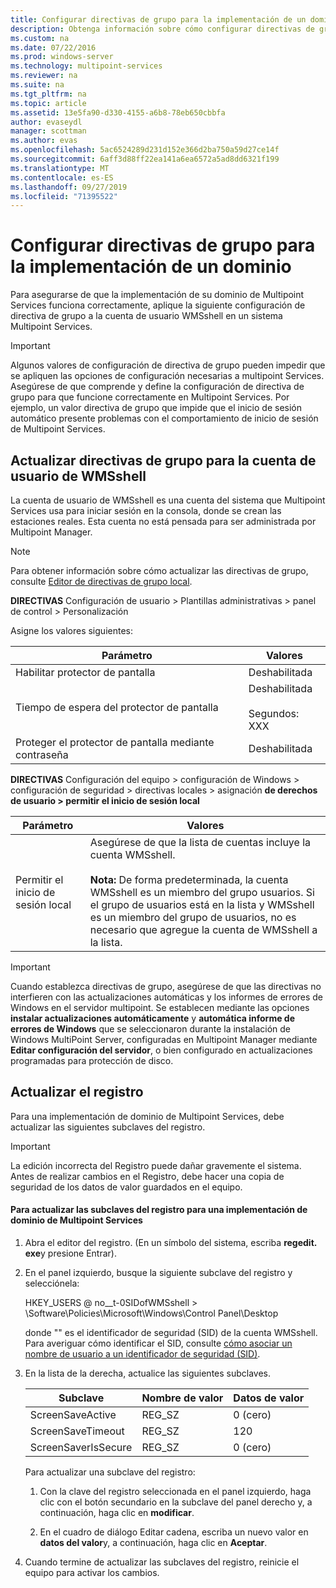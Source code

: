 ```yaml
---
title: Configurar directivas de grupo para la implementación de un dominio
description: Obtenga información sobre cómo configurar directivas de grupo en Multipoint Services
ms.custom: na
ms.date: 07/22/2016
ms.prod: windows-server
ms.technology: multipoint-services
ms.reviewer: na
ms.suite: na
ms.tgt_pltfrm: na
ms.topic: article
ms.assetid: 13e5fa90-d330-4155-a6b8-78eb650cbbfa
author: evaseydl
manager: scottman
ms.author: evas
ms.openlocfilehash: 5ac6524289d231d152e366d2ba750a59d27ce14f
ms.sourcegitcommit: 6aff3d88ff22ea141a6ea6572a5ad8dd6321f199
ms.translationtype: MT
ms.contentlocale: es-ES
ms.lasthandoff: 09/27/2019
ms.locfileid: "71395522"
---
```

# <a name="configure-group-policies-for-a-domain-deployment"></a>Configurar directivas de grupo para la implementación de un dominio
Para asegurarse de que la implementación de su dominio de Multipoint Services funciona correctamente, aplique la siguiente configuración de directiva de grupo a la cuenta de usuario WMSshell en un sistema Multipoint Services.  
  
> [!IMPORTANT]  
> Algunos valores de configuración de directiva de grupo pueden impedir que se apliquen las opciones de configuración necesarias a multipoint Services. Asegúrese de que comprende y define la configuración de directiva de grupo para que funcione correctamente en Multipoint Services. Por ejemplo, un valor directiva de grupo que impide que el inicio de sesión automático presente problemas con el comportamiento de inicio de sesión de Multipoint Services.  
  
## <a name="update-group-policies-for-the-wmsshell-user-account"></a>Actualizar directivas de grupo para la cuenta de usuario de WMSshell 
La cuenta de usuario de WMSshell es una cuenta del sistema que Multipoint Services usa para iniciar sesión en la consola, donde se crean las estaciones reales. Esta cuenta no está pensada para ser administrada por Multipoint Manager.
  
> [!NOTE]  
> Para obtener información sobre cómo actualizar las directivas de grupo, consulte [Editor de directivas de grupo local](https://technet.microsoft.com/library/dn265982.aspx).  
  
**DIRECTIVAS** Configuración de usuario > Plantillas administrativas > panel de control > Personalización  
  
Asigne los valores siguientes:  
  
|Parámetro|Valores|  
|-----------|----------|  
|Habilitar protector de pantalla|Deshabilitada|  
|Tiempo de espera del protector de pantalla|Deshabilitada<br /><br />Segundos: XXX|  
|Proteger el protector de pantalla mediante contraseña|Deshabilitada|  
  
**DIRECTIVAS** Configuración del equipo > configuración de Windows > configuración de seguridad > directivas locales > asignación **de derechos de usuario > permitir el inicio de sesión local**  
  
|Parámetro|Valores|  
|-----------|----------|  
|Permitir el inicio de sesión local|Asegúrese de que la lista de cuentas incluye la cuenta WMSshell.<br /><br />**Nota:** De forma predeterminada, la cuenta WMSshell es un miembro del grupo usuarios. Si el grupo de usuarios está en la lista y WMSshell es un miembro del grupo de usuarios, no es necesario que agregue la cuenta de WMSshell a la lista.|  
  
> [!IMPORTANT]  
> Cuando establezca directivas de grupo, asegúrese de que las directivas no interfieren con las actualizaciones automáticas y los informes de errores de Windows en el servidor multipoint. Se establecen mediante las opciones **instalar actualizaciones automáticamente** y **automática informe de errores de Windows** que se seleccionaron durante la instalación de Windows MultiPoint Server, configuradas en Multipoint Manager mediante **Editar configuración del servidor**, o bien configurado en actualizaciones programadas para protección de disco.  
  
## <a name="update-the-registry"></a>Actualizar el registro  
Para una implementación de dominio de Multipoint Services, debe actualizar las siguientes subclaves del registro.  
  
> [!IMPORTANT]  
> La edición incorrecta del Registro puede dañar gravemente el sistema. Antes de realizar cambios en el Registro, debe hacer una copia de seguridad de los datos de valor guardados en el equipo.  
  
#### <a name="to-update-registry-subkeys-for-a-domain-deployment-of-multipoint-services"></a>Para actualizar las subclaves del registro para una implementación de dominio de Multipoint Services  
  
1.  Abra el editor del registro. (En un símbolo del sistema, escriba **regedit. exe**y presione Entrar).  
  
2.  En el panel izquierdo, busque la siguiente subclave del registro y selecciónela:  
  
    HKEY_USERS @ no__t-0SIDofWMSshell > \Software\Policies\Microsoft\Windows\Control Panel\Desktop  
  
    donde "<SIDofWMSshell>" es el identificador de seguridad (SID) de la cuenta WMSshell. Para averiguar cómo identificar el SID, consulte [cómo asociar un nombre de usuario a un identificador de seguridad (SID)](https://support.microsoft.com/kb/154599).  
  
3.  En la lista de la derecha, actualice las siguientes subclaves.  
  
    |Subclave|Nombre de valor|Datos de valor|  
    |----------|--------------|--------------|  
    |ScreenSaveActive|REG_SZ|0 (cero)|  
    |ScreenSaveTimeout|REG_SZ|120|  
    |ScreenSaverIsSecure|REG_SZ|0 (cero)|  
  
    Para actualizar una subclave del registro:  
  
    1.  Con la clave del registro seleccionada en el panel izquierdo, haga clic con el botón secundario en la subclave del panel derecho y, a continuación, haga clic en **modificar**.  
  
    2.  En el cuadro de diálogo Editar cadena, escriba un nuevo valor en **datos del valor**y, a continuación, haga clic en **Aceptar**.  
  
4.  Cuando termine de actualizar las subclaves del registro, reinicie el equipo para activar los cambios. 
